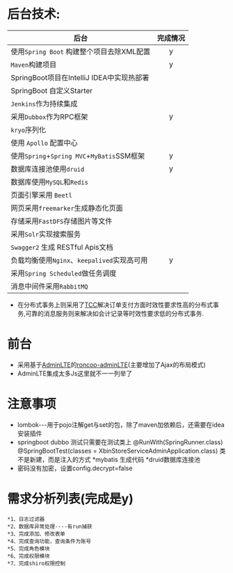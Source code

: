 # 后台技术:

|后台|完成情况|
|----|:----:|
使用`Spring Boot` 构建整个项目去除XML配置 | y
`Maven`构建项目 | y
SpringBoot项目在IntelliJ IDEA中实现热部署 |
SpringBoot 自定义Starter |
`Jenkins`作为持续集成 |
 采用`Dubbox`作为RPC框架 |  y
`kryo`序列化 |
使用 `Apollo` 配置中心 |
使用`Spring`+`Spring MVC`+`MyBatis`SSM框架  | y
数据库连接池使用`druid`    | y
数据库使用`MySQL`和`Redis` |
页面引擎采用 `Beetl` |
网页采用`freemarker`生成静态化页面 |
存储采用`FastDFS`存储图片等文件 |
采用`Solr`实现搜索服务 |
`Swagger2` 生成 RESTful Apis文档 |
 负载均衡使用`Nginx`、`keepalived`实现高可用  | y
采用`Spring Scheduled`做任务调度 |
消息中间件采用`RabbitMQ` |

- 在分布式事务上则采用了[TCC](https://github.com/changmingxie/tcc-transaction)解决订单支付方面时效性要求性高的分布式事务,可靠的消息服务则来解决如会计记录等时效性要求低的分布式事务.

# 前台
+ 采用基于[AdminLTE](https://github.com/almasaeed2010/AdminLTE)的[roncoo-adminLTE](https://github.com/roncoo/roncoo-adminLTE)(主要增加了Ajax的布局模式)
+ AdminLTE集成太多Js这里就不一一列举了

# 注意事项
+ lombok---用于pojo注解get与set的包，除了maven加依赖后，还需要在idea安装插件
+ springboot dubbo 测试只需要在测试类上
	@RunWith(SpringRunner.class)
	@SpringBootTest(classes = XbinStoreServiceAdminApplication.class)
	类不是新建，而是注入的方式
       *mybatis 生成代码
       *druid数据库连接池
+ 密码没有加密，设置config.decrypt=false
	
# 需求分析列表(完成是y)
	*1、日志过滤器
	*2、数据库异常处理----有run捕获
	*3、完成添加、修改表单
	*4、完成查询功能，查询条件为账号
	*5、完成角色模块
	*6、完成权限模块
	*7、完成shiro权限控制
